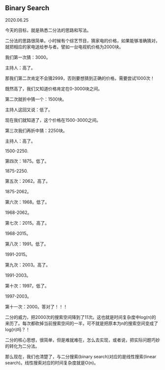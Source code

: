 ## Binary Search

2020.06.25

今天的目标，就是熟悉二分法的思路和写法。

二分法的思路很简单。小时候有个综艺节目，猜家电的价格，如果能够准确猜对，就把相应的家电送给参与者。譬如一台电视机价格为2000块。

我们第一次猜：3000。

主持人：高了。

那我们第二次肯定不会猜2999，否则要想猜到正确的价格，需要尝试1000次！

既然高了，我们又知道价格肯定在0-3000块之间。

第二次就折中猜一个：1500块。

主持人这回又说：低了。

现在我们就知道了，这个价格在1500-3000之间。

第三次我们再折中猜：2250块。

主持人：高了。

1500-2250.

第四次：1875。低了。

1875-2250.

第五次：2062。高了。

1875-2062。

第六次：1968。低了。

1968-2062。

第七次：2015。高了。

1968-2015。

第八次：1991。低了。

1991-2015。

第九次：2003。高了。

1991-2003。

第十次：1997。低了。

1997-2003。

第十一次：2000。答对了！！！

二分的威力，把2000次的搜索空间降到了11次。这也就是时间复杂度中log(n)的来历了。每次都砍掉当前搜索空间的一半，可不就是把原本为n的搜索空间变成了log(n)吗？！

二分的核心思想，很简单，但是难就难在，怎么去实现，或者说，把实际问题巧妙的转化为二分法。

那么现在，我们也清楚了，与二分搜索(binary search)对应的是线性搜索(linear search)。线性搜索对应的时间复杂度就是O(n)。